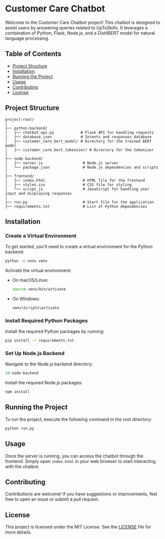 # Customer Care Chatbot

Welcome to the Customer Care Chatbot project! This chatbot is designed to assist users by answering queries related to UpToSkills. It leverages a combination of Python, Flask, Node.js, and a DistilBERT model for natural language processing.

## Table of Contents

- [Project Structure](#project-structure)
- [Installation](#installation)
- [Running the Project](#running-the-project)
- [Usage](#usage)
- [Contributing](#contributing)
- [License](#license)

## Project Structure

```
project-root/
│
├── python-backend/
│   ├── chatbot_api.py            # Flask API for handling requests
│   ├── database.json             # Intents and responses database
│   ├── customer_care_bert_model/ # Directory for the trained BERT model
│   ├── customer_care_bert_tokenizer/ # Directory for the tokenizer
│            
├── node-backend/
│   ├── server.js                  # Node.js server
│   └── package.json               # Node.js dependencies and scripts
│
├── frontend/
│   ├── index.html                 # HTML file for the frontend
│   ├── styles.css                 # CSS file for styling
│   └── script.js                  # JavaScript for handling user input and displaying responses
│
├── run.py                         # Start file for the application
├── requirements.txt               # List of Python dependencies
```

## Installation

### Create a Virtual Environment

To get started, you'll need to create a virtual environment for the Python backend:

```bash
python -m venv venv
```

Activate the virtual environment:

- On macOS/Linux:
    ```bash
    source venv/bin/activate
    ```
- On Windows:
    ```bash
    venv\Scripts\activate
    ```

### Install Required Python Packages

Install the required Python packages by running:

```bash
pip install -r requirements.txt
```

### Set Up Node.js Backend

Navigate to the Node.js backend directory:

```bash
cd node-backend
```

Install the required Node.js packages:

```bash
npm install
```

## Running the Project

To run the project, execute the following command in the root directory:

```bash
python run.py
```

## Usage

Once the server is running, you can access the chatbot through the frontend. Simply open `index.html` in your web browser to start interacting with the chatbot.

## Contributing

Contributions are welcome! If you have suggestions or improvements, feel free to open an issue or submit a pull request.

## License

This project is licensed under the MIT License. See the [LICENSE](LICENSE) file for more details.
```
